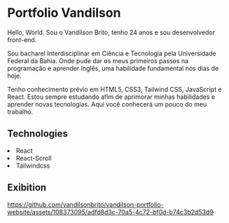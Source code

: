 # Portfolio Vandilson

Hello, World. Sou o Vandilson Brito, tenho 24 anos e sou desenvolvedor front-end.

Sou bacharel Interdisciplinar em Ciência e Tecnologia pela Universidade Federal da Bahia. Onde pude dar os meus primeiros passos na programação e aprender Inglês, uma habilidade fundamental nos dias de hoje.

Tenho conhecimento prévio em HTML5, CSS3, Tailwind CSS, JavaScript e React. Estou sempre estudando afim de aprimorar minhas habilidades e aprender novas tecnologias. Aqui você conhecerá um pouco do meu trabalho.

<h2>Technologies</h2>

<li>React</li>
<li>React-Scroll</li>
<li>Tailwindcss</li>

<h2>Exibition</h2>

https://github.com/vandilsonbrito/vandilson-portfolio-website/assets/108373095/adfd8d3c-70a5-4c72-bf0d-b74c3b2d53d9

